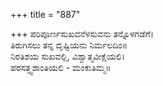 +++
title = "887"

+++
ಪರಿಪೂರ್ಣಸುಖವನೆಳಸುವನು ತನ್ನೊಳಗಡೆಗೆ।  
ತಿರುಗಿಸಲು ತನ್ನ ದೃಷ್ಟಿಯನು ನಿರ್ಮಲದಿಂ॥  
ನಿರತಿಶಯ ಸುಖವಲ್ಲಿ, ವಿಶ್ವಾತ್ಮವೀಕ್ಷೆಯಲಿ।  
ಪರಸತ್ತ್ವಶಾಂತಿಯಲಿ - ಮಂಕುತಿಮ್ಮ॥  
